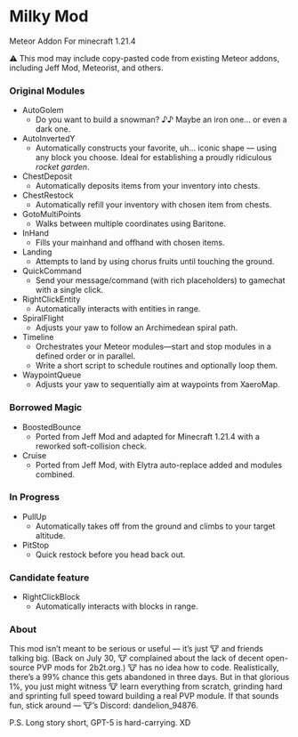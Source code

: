 # Milky Mod
Meteor Addon For minecraft 1.21.4

⚠️ This mod may include copy-pasted code from existing Meteor addons, including Jeff Mod, Meteorist, and others.

### Original Modules
- AutoGolem
  - Do you want to build a snowman? ♪♪ Maybe an iron one... or even a dark one.
- AutoInvertedY
  - Automatically constructs your favorite, uh... iconic shape — using any block you choose. Ideal for establishing a proudly ridiculous *rocket garden*.
- ChestDeposit
  - Automatically deposits items from your inventory into chests.
- ChestRestock
  - Automatically refill your inventory with chosen item from chests.
- GotoMultiPoints
   - Walks between multiple coordinates using Baritone.
- InHand
  - Fills your mainhand and offhand with chosen items.
- Landing
  - Attempts to land by using chorus fruits until touching the ground.
- QuickCommand
  - Send your message/command (with rich placeholders) to gamechat with a single click.
- RightClickEntity
  - Automatically interacts with entities in range.
- SpiralFlight
  - Adjusts your yaw to follow an Archimedean spiral path.
- Timeline
  - Orchestrates your Meteor modules—start and stop modules in a defined order or in parallel.
  - Write a short script to schedule routines and optionally loop them.
- WaypointQueue
  - Adjusts your yaw to sequentially aim at waypoints from XaeroMap.

### Borrowed Magic
 
- BoostedBounce
  - Ported from Jeff Mod and adapted for Minecraft 1.21.4 with a reworked soft-collision check.
- Cruise
  - Ported from Jeff Mod, with Elytra auto-replace added and modules combined.

### In Progress
- PullUp
  - Automatically takes off from the ground and climbs to your target altitude.
- PitStop
  - Quick restock before you head back out.
 
### Candidate feature
- RightClickBlock
  - Automatically interacts with blocks in range.


### About
This mod isn’t meant to be serious or useful — it’s just 🐮 and friends talking big. (Back on July 30, 🐮 complained about the lack of decent open-source PVP mods for 2b2t.org.) 🐮 has no idea how to code. Realistically, there’s a 99% chance this gets abandoned in three days. But in that glorious 1%, you just might witness 🐮 learn everything from scratch, grinding hard and sprinting full speed toward building a real PVP module. If that sounds fun, stick around — 🐮’s Discord: dandelion_94876.

P.S. Long story short, GPT-5 is hard-carrying. XD
